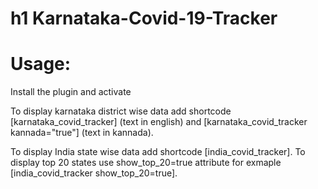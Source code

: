 # h1 Karnataka-Covid-19-Tracker

# Usage:
Install the plugin and activate

To display karnataka district wise data add shortcode [karnataka_covid_tracker] (text in english) and [karnataka_covid_tracker kannada="true"] (text in kannada).

To display India state wise data add shortcode [india_covid_tracker]. To display top 20 states use show_top_20=true attribute for exmaple
[india_covid_tracker show_top_20=true].
